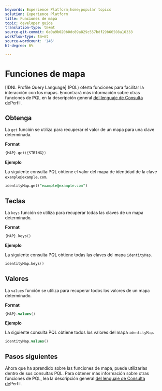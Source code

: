 ```yaml
---
keywords: Experience Platform;home;popular topics
solution: Experience Platform
title: Funciones de mapa
topic: developer guide
translation-type: tm+mt
source-git-commit: 6a0a9b020b0dc89a829c557bdf29b66508a10333
workflow-type: tm+mt
source-wordcount: '146'
ht-degree: 6%

---
```



# Funciones de mapa

[!DNL Profile Query Language] (PQL) oferta funciones para facilitar la interacción con los mapas. Encontrará más información sobre otras funciones de PQL en la descripción general [del lenguaje de Consulta de](./overview.md)Perfil.

## Obtenga

La `get` función se utiliza para recuperar el valor de un mapa para una clave determinada.

**Format**

```sql
{MAP}.get({STRING})
```

**Ejemplo**

La siguiente consulta PQL obtiene el valor del mapa de identidad de la clave `example@example.com`.

```sql
identityMap.get("example@example.com")
```

## Teclas

La `keys` función se utiliza para recuperar todas las claves de un mapa determinado.

**Format**

```sql
{MAP}.keys()
```

**Ejemplo**

La siguiente consulta PQL obtiene todas las claves del mapa `identityMap`.

```sql
identityMap.keys()
```

## Valores

La `values` función se utiliza para recuperar todos los valores de un mapa determinado.

**Format**

```sql
{MAP}.values()
```

**Ejemplo**

La siguiente consulta PQL obtiene todos los valores del mapa `identityMap`.

```sql
identityMap.values()
```

## Pasos siguientes

Ahora que ha aprendido sobre las funciones de mapa, puede utilizarlas dentro de sus consultas PQL. Para obtener más información sobre otras funciones de PQL, lea la descripción general [del lenguaje de Consulta de](./overview.md)Perfil.
